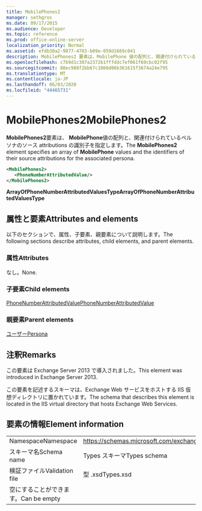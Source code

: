 ```yaml
---
title: MobilePhones2
manager: sethgros
ms.date: 09/17/2015
ms.audience: Developer
ms.topic: reference
ms.prod: office-online-server
localization_priority: Normal
ms.assetid: efdb30a2-9877-4703-b09e-059d1669c041
description: MobilePhones2 要素は、MobilePhone 値の配列と、関連付けられているペルソナのソース attributions の識別子を指定します。
ms.openlocfilehash: c7b9d1c307a2372b1fffddc7ef061f69cbc02f95
ms.sourcegitcommit: 88ec988f2bb67c1866d06b361615f3674a24e795
ms.translationtype: MT
ms.contentlocale: ja-JP
ms.lasthandoff: 06/03/2020
ms.locfileid: "44465731"
---
```

# <a name="mobilephones2"></a><span data-ttu-id="514de-103">MobilePhones2</span><span class="sxs-lookup"><span data-stu-id="514de-103">MobilePhones2</span></span>

<span data-ttu-id="514de-104">**MobilePhones2**要素は、 **MobilePhone**値の配列と、関連付けられているペルソナのソース attributions の識別子を指定します。</span><span class="sxs-lookup"><span data-stu-id="514de-104">The **MobilePhones2** element specifies an array of **MobilePhone** values and the identifiers of their source attributions for the associated persona.</span></span> 
  
```XML
<MobilePhones2>
   <PhoneNumberAttributedValue/>
</MobilePhones2>
```

 <span data-ttu-id="514de-105">**ArrayOfPhoneNumberAttributedValuesType**</span><span class="sxs-lookup"><span data-stu-id="514de-105">**ArrayOfPhoneNumberAttributedValuesType**</span></span>
## <a name="attributes-and-elements"></a><span data-ttu-id="514de-106">属性と要素</span><span class="sxs-lookup"><span data-stu-id="514de-106">Attributes and elements</span></span>

<span data-ttu-id="514de-107">以下のセクションで、属性、子要素、親要素について説明します。</span><span class="sxs-lookup"><span data-stu-id="514de-107">The following sections describe attributes, child elements, and parent elements.</span></span>
  
### <a name="attributes"></a><span data-ttu-id="514de-108">属性</span><span class="sxs-lookup"><span data-stu-id="514de-108">Attributes</span></span>

<span data-ttu-id="514de-109">なし。</span><span class="sxs-lookup"><span data-stu-id="514de-109">None.</span></span>
  
### <a name="child-elements"></a><span data-ttu-id="514de-110">子要素</span><span class="sxs-lookup"><span data-stu-id="514de-110">Child elements</span></span>

[<span data-ttu-id="514de-111">PhoneNumberAttributedValue</span><span class="sxs-lookup"><span data-stu-id="514de-111">PhoneNumberAttributedValue</span></span>](phonenumberattributedvalue.md)
  
### <a name="parent-elements"></a><span data-ttu-id="514de-112">親要素</span><span class="sxs-lookup"><span data-stu-id="514de-112">Parent elements</span></span>

[<span data-ttu-id="514de-113">ユーザー</span><span class="sxs-lookup"><span data-stu-id="514de-113">Persona</span></span>](persona.md)
  
## <a name="remarks"></a><span data-ttu-id="514de-114">注釈</span><span class="sxs-lookup"><span data-stu-id="514de-114">Remarks</span></span>

<span data-ttu-id="514de-115">この要素は Exchange Server 2013 で導入されました。</span><span class="sxs-lookup"><span data-stu-id="514de-115">This element was introduced in Exchange Server 2013.</span></span>
  
<span data-ttu-id="514de-116">この要素を記述するスキーマは、Exchange Web サービスをホストする IIS 仮想ディレクトリに置かれています。</span><span class="sxs-lookup"><span data-stu-id="514de-116">The schema that describes this element is located in the IIS virtual directory that hosts Exchange Web Services.</span></span>
  
## <a name="element-information"></a><span data-ttu-id="514de-117">要素の情報</span><span class="sxs-lookup"><span data-stu-id="514de-117">Element information</span></span>

|||
|:-----|:-----|
|<span data-ttu-id="514de-118">Namespace</span><span class="sxs-lookup"><span data-stu-id="514de-118">Namespace</span></span>  <br/> |https://schemas.microsoft.com/exchange/services/2006/types  <br/> |
|<span data-ttu-id="514de-119">スキーマ名</span><span class="sxs-lookup"><span data-stu-id="514de-119">Schema name</span></span>  <br/> |<span data-ttu-id="514de-120">Types スキーマ</span><span class="sxs-lookup"><span data-stu-id="514de-120">Types schema</span></span>  <br/> |
|<span data-ttu-id="514de-121">検証ファイル</span><span class="sxs-lookup"><span data-stu-id="514de-121">Validation file</span></span>  <br/> |<span data-ttu-id="514de-122">型 .xsd</span><span class="sxs-lookup"><span data-stu-id="514de-122">Types.xsd</span></span>  <br/> |
|<span data-ttu-id="514de-123">空にすることができます。</span><span class="sxs-lookup"><span data-stu-id="514de-123">Can be empty</span></span>  <br/> ||
   

